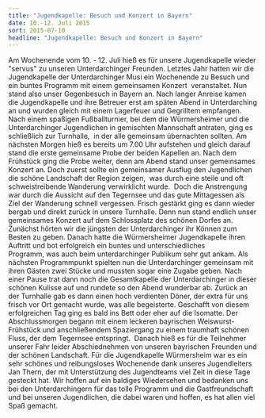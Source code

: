 ```yaml
---
title: "Jugendkapelle: Besuch und Konzert in Bayern"
date: 10.-12. Juli 2015
sort: 2015-07-10
headline: "Jugendkapelle: Besuch und Konzert in Bayern"
---
```


Am Wochenende vom 10. - 12. Juli hieß es für unsere Jugendkapelle wieder "servus" zu 
unseren Unterdarchinger Freunden. Letztes Jahr hatten wir die Jugendkapelle der Unterdarchinger 
Musi ein Wochenende zu Besuch und ein buntes Programm mit einem gemeinsamen Konzert  
veranstaltet. Nun stand also unser Gegenbesuch in Bayern an. Nach langer Anreise kamen die 
Jugendkapelle und ihre Betreuer erst am späten Abend in Unterdarching an und wurden gleich mit 
einem Lagerfeuer und Gegrilltem empfangen. Nach einem spaßigen Fußballturnier, bei dem die 
Würmersheimer und die Unterdarchinger Jugendlichen in gemischten Mannschaft antraten, ging es 
schließlich zur Turnhalle,  in der alle gemeinsam übernachten sollten. Am nächsten Morgen hieß es 
bereits um 7.00 Uhr aufstehen und gleich darauf stand die erste gemeinsame Probe der beiden 
Kapellen an. Nach dem Frühstück ging die Probe weiter, denn am Abend stand unser gemeinsames 
Konzert an. Doch zuerst sollte ein gemeinsamer Ausflug den Jugendlichen die schöne Landschaft der 
Region zeigen,  was durch eine steile und oft schweistreibende Wanderung verwirklicht wurde.  Doch 
die Anstrengung war durch die Aussicht auf den Tegernsee und das gute Mittagessen als Ziel der 
Wanderung schnell vergessen. Frisch gestärkt ging es dann wieder bergab und direkt zurück in 
unsere Turnhalle. Denn nun stand endlich unser gemeinsames Konzert auf dem Schlossplatz des 
schönen Dorfes an. Zunächst hörten wir die jüngsten der Unterdarchinger ihr Können zum Besten zu 
geben. Danach hatte die Würmersheimer Jugendkapelle ihren Auftritt und bot erfolgreich ein buntes 
und unterschiedliches Programm, was auch beim unterdarchinger Publikum sehr gut ankam. Als 
nächsten Programmpunkt spielten nun die Unterdarchinger gemeinsam mit ihren Gästen zwei Stücke 
und mussten sogar eine Zugabe geben. Nach einer Pause trat dann noch die Gesamtkapelle der 
Unterdarchinger in dieser schönen Kulisse auf und rundete so den Abend wunderbar ab. Zurück an 
der Turnhalle gab es dann einen hoch verdienten Döner, der extra für uns frisch vor Ort gemacht 
wurde, was alle begeisterte. Geschafft von diesem erfolgreichen Tag ging es bald ins Bett oder eher 
auf die Isomatte. Der Abschlussmorgen begann mit einem leckeren bayrischen Weiswurst-Frühstück 
und anschließendem Spaziergang zu einem traumhaft schönen Fluss, der dem Tegernsee entspringt. 
Danach hieß es für die Teilnehmer unserer Fahr leider Abschiednehmen von unseren bayrischen 
Freunden und der schönen Landschaft. Für die Jugendkapelle Würmersheim war es ein sehr schönes 
und reibungsloses Wochenende dank unseres Jugendleiters Jan Thern, der mit Unterstützung des 
Jugendteams viel Zeit in diese Tage gesteckt hat. Wir hoffen auf ein baldiges Wiedersehen und 
bedanken uns bei den Unterdarchingern für das tolle Programm und die Gastfreundschaft und bei 
unseren Jugendlichen, die dabei waren und hoffen, es hat allen viel Spaß gemacht.
